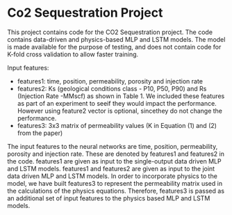 # Co2 Sequestration Project

This project contains code for the CO2 Sequestration project. The code contains data-driven and physics-based MLP and LSTM models. The model is made available for the purpose of testing, and does not contain code for K-fold cross validation to allow faster training.

Input features:
* features1: time, position, permeability, porosity and injection rate
* features2: Ks  (geological  conditions  class  -  P10,  P50,  P90)  and  Rs  (Injection  Rate  -MMscf) as shown in Table 1.  We included these features as part of an experiment to seeif they would impact the performance.  However using feature2 vector is optional, sincethey do not change the performance.
* features3: 3x3 matrix of permeability values (K in Equation (1) and (2) from the paper)

The input features to the neural networks are time, position, permeability, porosity and injection rate. These are denoted by features1 and features2 in the code. features1 are given as input to the single-output data driven MLP and LSTM models. features1 and features2 are given as input to the joint data driven MLP and LSTM models. In order to incorporate physics to the model, we have built features3 to represent the permeability matrix used in the calculations of the physics equations. Therefore, features3 is passed as an additional set of input features to the physics based MLP and LSTM models. 

